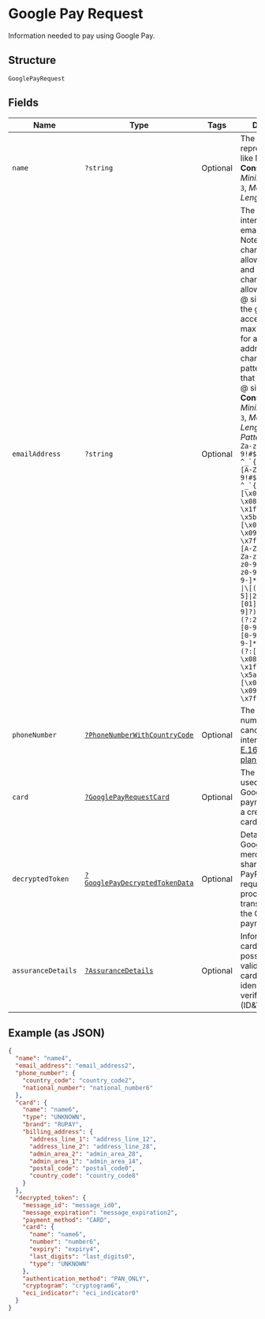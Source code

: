 
# Google Pay Request

Information needed to pay using Google Pay.

## Structure

`GooglePayRequest`

## Fields

| Name | Type | Tags | Description | Getter | Setter |
|  --- | --- | --- | --- | --- | --- |
| `name` | `?string` | Optional | The full name representation like Mr J Smith.<br>**Constraints**: *Minimum Length*: `3`, *Maximum Length*: `300` | getName(): ?string | setName(?string name): void |
| `emailAddress` | `?string` | Optional | The internationalized email address. Note: Up to 64 characters are allowed before and 255 characters are allowed after the @ sign. However, the generally accepted maximum length for an email address is 254 characters. The pattern verifies that an unquoted @ sign exists.<br>**Constraints**: *Minimum Length*: `3`, *Maximum Length*: `254`, *Pattern*: ``^(?:[A-Za-z0-9!#$%&'*+/=?^_`{\|}~-]+(?:\.[A-Za-z0-9!#$%&'*+/=?^_`{\|}~-]+)*\|"(?:[\x01-\x08\x0b\x0c\x0e-\x1f\x21\x23-\x5b\x5d-\x7f]\|\\[\x01-\x09\x0b\x0c\x0e-\x7f])*")@(?:(?:[A-Za-z0-9](?:[A-Za-z0-9-]*[A-Za-z0-9])?\.)+[A-Za-z0-9](?:[A-Za-z0-9-]*[A-Za-z0-9])?\|\[(?:(?:25[0-5]\|2[0-4][0-9]\|[01]?[0-9][0-9]?)\.){3}(?:25[0-5]\|2[0-4][0-9]\|[01]?[0-9][0-9]?\|[A-Za-z0-9-]*[A-Za-z0-9]:(?:[\x01-\x08\x0b\x0c\x0e-\x1f\x21-\x5a\x53-\x7f]\|\\[\x01-\x09\x0b\x0c\x0e-\x7f])+)\])$`` | getEmailAddress(): ?string | setEmailAddress(?string emailAddress): void |
| `phoneNumber` | [`?PhoneNumberWithCountryCode`](../../doc/models/phone-number-with-country-code.md) | Optional | The phone number in its canonical international [E.164 numbering plan format](https://www.itu.int/rec/T-REC-E.164/en). | getPhoneNumber(): ?PhoneNumberWithCountryCode | setPhoneNumber(?PhoneNumberWithCountryCode phoneNumber): void |
| `card` | [`?GooglePayRequestCard`](../../doc/models/google-pay-request-card.md) | Optional | The payment card used to fund a Google Pay payment. Can be a credit or debit card. | getCard(): ?GooglePayRequestCard | setCard(?GooglePayRequestCard card): void |
| `decryptedToken` | [`?GooglePayDecryptedTokenData`](../../doc/models/google-pay-decrypted-token-data.md) | Optional | Details shared by Google for the merchant to be shared with PayPal. This is required to process the transaction using the Google Pay payment method. | getDecryptedToken(): ?GooglePayDecryptedTokenData | setDecryptedToken(?GooglePayDecryptedTokenData decryptedToken): void |
| `assuranceDetails` | [`?AssuranceDetails`](../../doc/models/assurance-details.md) | Optional | Information about cardholder possession validation and cardholder identification and verifications (ID&V). | getAssuranceDetails(): ?AssuranceDetails | setAssuranceDetails(?AssuranceDetails assuranceDetails): void |

## Example (as JSON)

```json
{
  "name": "name4",
  "email_address": "email_address2",
  "phone_number": {
    "country_code": "country_code2",
    "national_number": "national_number6"
  },
  "card": {
    "name": "name6",
    "type": "UNKNOWN",
    "brand": "RUPAY",
    "billing_address": {
      "address_line_1": "address_line_12",
      "address_line_2": "address_line_28",
      "admin_area_2": "admin_area_28",
      "admin_area_1": "admin_area_14",
      "postal_code": "postal_code0",
      "country_code": "country_code8"
    }
  },
  "decrypted_token": {
    "message_id": "message_id0",
    "message_expiration": "message_expiration2",
    "payment_method": "CARD",
    "card": {
      "name": "name6",
      "number": "number6",
      "expiry": "expiry4",
      "last_digits": "last_digits0",
      "type": "UNKNOWN"
    },
    "authentication_method": "PAN_ONLY",
    "cryptogram": "cryptogram6",
    "eci_indicator": "eci_indicator0"
  }
}
```

